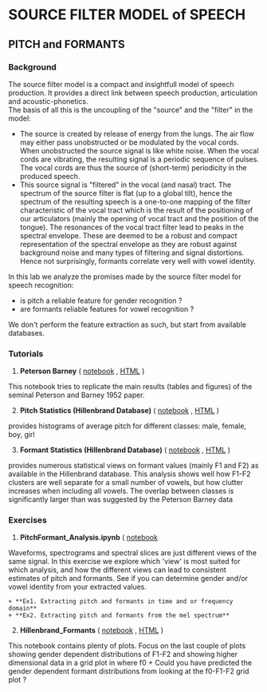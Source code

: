 #  SOURCE FILTER MODEL of SPEECH
## PITCH and FORMANTS


### Background

The source filter model is a compact and insightfull model of speech production.
It provides a direct link between speech production, articulation and acoustic-phonetics.  
The basis of all this is the uncoupling of the "source" and the "filter" in the model:
- The source is created by release of energy from the lungs.   The air flow may either pass unobstructed or be modulated by the vocal cords.  When unobstructed the source signal is like white noise.  When the vocal cords are vibrating, the resulting signal is a periodic sequence of pulses.
The vocal cords are thus the source of (short-term) periodicity in the produced speech.
- This source signal is "filtered" in the vocal (and nasal) tract.   The spectrum of the source filter is flat (up to a global tilt), hence the spectrum of the resulting speech is a one-to-one mapping of the filter characteristic of the vocal tract which is the result of the positioning of our articulators (mainly the opening of vocal tract and the position of the tongue). The resonances of the vocal tract filter lead to peaks in the spectral envelope.  These are deemed to be a robust and compact representation of the spectral envelope as they are robust against background noise and many types of filtering and signal distortions.
Hence not surprisingly, formants correlate very well with vowel identity.

In this lab we analyze the promises made by the source filter model for speech recognition:   
- is pitch a reliable feature for gender recognition ?
- are formants reliable features for vowel recognition ?

We don't perform the feature extraction as such, but start from available databases.


### Tutorials

1. **Peterson Barney** 
\( [notebook](PetersonBarney.ipynb) , [HTML](https://compi1234.github.io/spchlab/lab03_source_filter/PetersonBarney.html) \) 

This notebook tries to replicate the main results (tables and figures) of the seminal Peterson and Barney 1952 paper.

2. **Pitch Statistics (Hillenbrand Database)** 
\( [notebook](Hillenbrand_Pitch.ipynb) , [HTML](https://compi1234.github.io/spchlab/lab03_source_filter/Hillenbrand_Pitch.html) \) 

provides histograms of average pitch for different classes: male, female, boy, girl

3. **Formant Statistics (Hillenbrand Database)** 
\( [notebook](PetersonBarney.ipynb) , [HTML](https://compi1234.github.io/spchlab/lab03_source_filter/Hillenbrand_Formants.html) \)

provides numerous statistical views on formant values (mainly F1 and F2) as available in the Hillenbrand database.
This analysis shows well how F1-F2 clusters are well separate for a small number of vowels, but how clutter increases when including all vowels.
The overlap between classes is significantly larger than was suggested by the Peterson Barney data


### Exercises


1. **PitchFormant_Analysis.ipynb** \( [notebook](PitchFormant_Analysis.ipynb) 

Waveforms, spectrograms and spectral slices are just different views of the same signal.   In this exercise we explore which 'view' is most suited for which analysis,
and how the different views can lead to consistent estimates of pitch and formants.
See if you can determine gender and/or vowel identity from your extracted values.

    + **Ex1. Extracting pitch and formants in time and or frequency domain**
    + **Ex2. Extracting pitch and formants from the mel spectrum**


2. **Hillenbrand_Formants** \( [notebook](Hillenbrand_Formants.ipynb) , [HTML](https://compi1234.github.io/spchlab/lab03_source_filter/Hillenbrand_Formants.html) \)

This notebook contains plenty of plots.  Focus on the last couple of plots showing gender dependent distributions of F1-F2 and showing higher dimensional data
in a grid plot in where f0
    + Could you have predicted the gender dependent formant distributions from looking at the f0-F1-F2 grid plot ?


